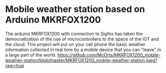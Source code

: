 # Mobile weather station based on Arduino MKRFOX1200
The arduino MKRFOX1200 with connection to Sigfox has taken the democratization of the use of microcontrollers to the space of the IOT and the cloud.
This project will put on your cell phone the basic weather information collected in real time by a mobile device that you can "leave" in a large part of the world.
https://github.com/McOrts/MKRFOX1200_mobile-weather-station/blob/master/MKRFOX1200_mobile-weather-station.jpeg?raw=true
